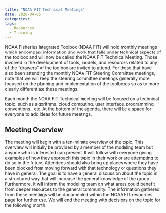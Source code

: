 ```yaml
---
title: "NOAA FIT Technical Meetings"
date: 2020-04-05
categories:
tags:
  - Resources
  - Training
---
```



NOAA Fisheries Integrated Toolbox (NOAA FIT) will hold monthly meetings which encompass information and work that falls under technical aspects of the toolbox and will now be called the NOAA FIT Technical Meeting.  Those involved in the development of tools, models, and resources related to any of the “drawers" of the toolbox are invited to attend.  For those that have also been attending the monthly NOAA FIT Steering Committee meetings, note that we will keep the steering committee meetings generally more focused on the planning and implementation of the toolboxes so as to more clearly differentiate these meetings.


Each month the NOAA FIT Technical meeting will be focused on a technical topic, such as algorithms, cloud computing, user interface, programming conventions.. etc.  At the bottom of the agenda, there will be a space for everyone to add ideas for future meetings.


## Meeting Overview

The meeting will begin with a ten-minute overview of the topic.  This overview will initially be provided by a member of the modeling team but anyone who is interested can present.  It will follow with everyone giving examples of how they approach this topic in their work or are attempting to do so in the future.  Attendees should also bring up places where they have been blocked from moving forward with that technology or questions they have in general.  The goal is to have a general discussion about the topic in a structured way that will increase the general knowledge of the group. Furthermore, it will inform the modeling team on what areas could benefit from deeper resources to the general community.  The information gathered from these meetings will be documented within the NOAA FIT resources page for further use. We will end the meeting with decisions on the topic for the following month.